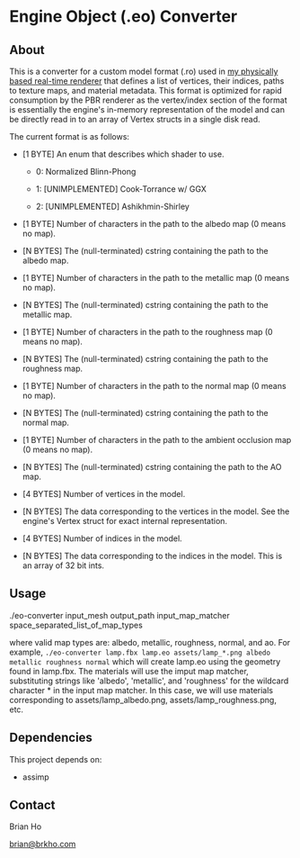 # Engine Object (.eo) Converter

## About
This is a converter for a custom model format (.ro) used in [my physically based real-time renderer](https://github.com/brkho/real-time-pbr) that defines a list of vertices, their indices, paths to texture maps, and material metadata. This format is optimized for rapid consumption by the PBR renderer as the vertex/index section of the format is essentially the engine's in-memory representation of the model and can be directly read in to an array of Vertex structs in a single disk read.

The current format is as follows:

- [1 BYTE]      An enum that describes which shader to use.

  - 0: Normalized Blinn-Phong

  - 1: [UNIMPLEMENTED] Cook-Torrance w/ GGX

  - 2: [UNIMPLEMENTED] Ashikhmin-Shirley

- [1 BYTE]      Number of characters in the path to the albedo map (0 means no map).

- [N BYTES]     The (null-terminated) cstring containing the path to the albedo map.

- [1 BYTE]      Number of characters in the path to the metallic map (0 means no map).

- [N BYTES]     The (null-terminated) cstring containing the path to the metallic map.

- [1 BYTE]      Number of characters in the path to the roughness map (0 means no map).

- [N BYTES]     The (null-terminated) cstring containing the path to the roughness map.

- [1 BYTE]      Number of characters in the path to the normal map (0 means no map).

- [N BYTES]     The (null-terminated) cstring containing the path to the normal map.

- [1 BYTE]      Number of characters in the path to the ambient occlusion map (0 means no map).

- [N BYTES]     The (null-terminated) cstring containing the path to the AO map.

- [4 BYTES]     Number of vertices in the model.

- [N BYTES]     The data corresponding to the vertices in the model. See the engine's Vertex struct for exact internal representation.

- [4 BYTES]     Number of indices in the model.

- [N BYTES]     The data corresponding to the indices in the model. This is an array of 32 bit ints.

## Usage
./eo-converter input_mesh output_path input_map_matcher space_separated_list_of_map_types

where valid map types are: albedo, metallic, roughness, normal, and ao. For example, `./eo-converter lamp.fbx lamp.eo assets/lamp_*.png albedo metallic roughness normal` which will create lamp.eo using the geometry found in lamp.fbx. The materials will use the imput map matcher, substituting strings like 'albedo', 'metallic', and 'roughness' for the wildcard character * in the input map matcher. In this case, we will use materials corresponding to assets/lamp_albedo.png, assets/lamp_roughness.png, etc.

## Dependencies
This project depends on:

- assimp

## Contact
Brian Ho

brian@brkho.com

